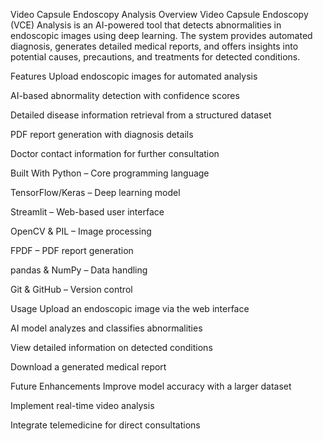 Video Capsule Endoscopy Analysis
Overview
Video Capsule Endoscopy (VCE) Analysis is an AI-powered tool that detects abnormalities in endoscopic images using deep learning. The system provides automated diagnosis, generates detailed medical reports, and offers insights into potential causes, precautions, and treatments for detected conditions.

Features
Upload endoscopic images for automated analysis

AI-based abnormality detection with confidence scores

Detailed disease information retrieval from a structured dataset

PDF report generation with diagnosis details

Doctor contact information for further consultation

Built With
Python – Core programming language

TensorFlow/Keras – Deep learning model

Streamlit – Web-based user interface

OpenCV & PIL – Image processing

FPDF – PDF report generation

pandas & NumPy – Data handling

Git & GitHub – Version control

Usage
Upload an endoscopic image via the web interface

AI model analyzes and classifies abnormalities

View detailed information on detected conditions

Download a generated medical report

Future Enhancements
Improve model accuracy with a larger dataset

Implement real-time video analysis

Integrate telemedicine for direct consultations

